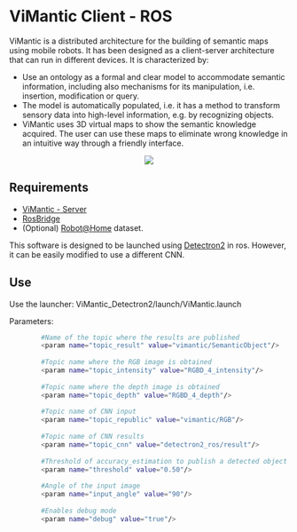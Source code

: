 # ViMantic Client - ROS
ViMantic is a distributed architecture for the building of semantic maps using mobile robots. It has been designed as a client-server architecture that can run in different devices. It is characterized by:

- Use an ontology as a formal and clear model to accommodate semantic information, including also mechanisms for its manipulation, i.e. insertion, modification or query.
- The model is automatically populated, i.e. it has a method to transform sensory data into high-level information, e.g. by recognizing objects.
- ViMantic uses 3D virtual maps to show the semantic knowledge acquired. The user can use these maps to eliminate wrong knowledge in an intuitive way through a friendly interface.

<div align="center">
  <img src="https://github.com/DavidFernandezChaves/ViMantic-Server/blob/master/Imgs/Head.PNG?raw=true"/>
</div>

## Requirements
- [ViMantic - Server](https://github.com/DavidFernandezChaves/ViMantic-Server)
- [RosBridge](http://wiki.ros.org/rosbridge_suite)
- (Optional) [Robot@Home](http://mapir.isa.uma.es/mapirwebsite/index.php/mapir-downloads/203-robot-at-home-dataset.html) dataset.

This software is designed to be launched using [Detectron2](https://github.com/DavidFernandezChaves/Detectron2_ros) in ros. However, it can be easily modified to use a different CNN.

## Use
Use the launcher: ViMantic_Detectron2/launch/ViMantic.launch

Parameters:
```bash
        #Name of the topic where the results are published
        <param name="topic_result" value="vimantic/SemanticObject"/>
        
        #Topic name where the RGB image is obtained
	    <param name="topic_intensity" value="RGBD_4_intensity"/>
	    
        #Topic name where the depth image is obtained
        <param name="topic_depth" value="RGBD_4_depth"/>
        
        #Topic name of CNN input
        <param name="topic_republic" value="vimantic/RGB"/>
        
        #Topic name of CNN results
        <param name="topic_cnn" value="detectron2_ros/result"/>
        
        #Threshold of accuracy_estimation to publish a detected object        
        <param name="threshold" value="0.50"/>
        
        #Angle of the input image
        <param name="input_angle" value="90"/>  
        
        #Enables debug mode
	    <param name="debug" value="true"/>
```
